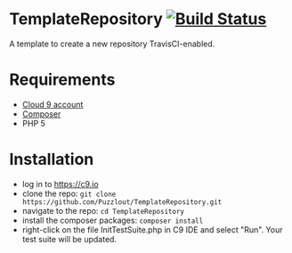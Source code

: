 # TemplateRepository [![Build Status](https://travis-ci.org/Puzzlout/TemplateRepository.svg?branch=master)](https://travis-ci.org/Puzzlout/TemplateRepository)
A template to create a new repository TravisCI-enabled.

# Requirements
- [Cloud 9 account](https://c9.io)
- [Composer](https://getcomposer.org/)
- PHP 5

# Installation
- log in to https://c9.io
- clone the repo: `git clone https://github.com/Puzzlout/TemplateRepository.git`
- navigate to the repo: `cd TemplateRepository`
- install the composer packages: `composer install`
- right-click on the file InitTestSuite.php in C9 IDE and select "Run". Your test suite will be updated.
